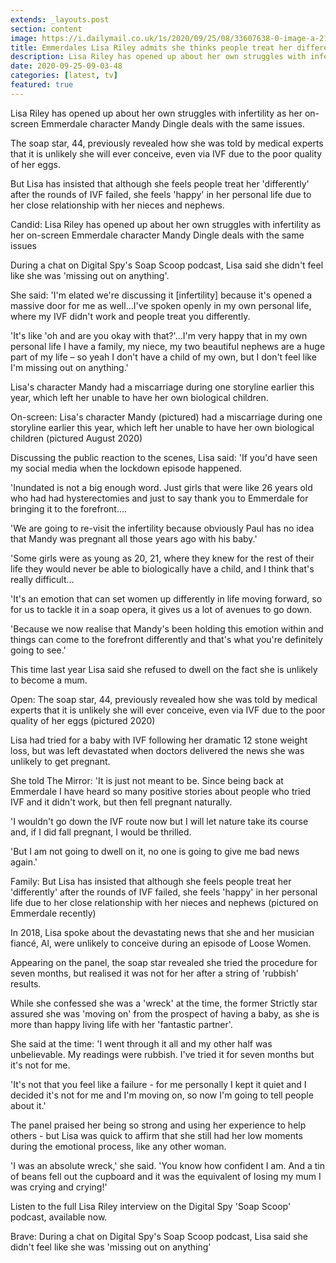 ```yaml
---
extends: _layouts.post
section: content
image: https://i.dailymail.co.uk/1s/2020/09/25/08/33607638-0-image-a-21_1601020693184.jpg 
title: Emmerdales Lisa Riley admits she thinks people treat her differently after IVF failed 
description: Lisa Riley has opened up about her own struggles with infertility as her on-screen Emmerdale character Mandy Dingle deals with the same issues. 
date: 2020-09-25-09-03-48 
categories: [latest, tv] 
featured: true 
--- 
```

Lisa Riley has opened up about her own struggles with infertility as her on-screen Emmerdale character Mandy Dingle deals with the same issues.

The soap star, 44, previously revealed how she was told by medical experts that it is unlikely she will ever conceive, even via IVF due to the poor quality of her eggs.

But Lisa has insisted that although she feels people treat her 'differently' after the rounds of IVF failed, she feels 'happy' in her personal life due to her close relationship with her nieces and nephews.

Candid: Lisa Riley has opened up about her own struggles with infertility as her on-screen Emmerdale character Mandy Dingle deals with the same issues

During a chat on Digital Spy's Soap Scoop podcast, Lisa said she didn't feel like she was 'missing out on anything'.

She said: 'I'm elated we're discussing it [infertility] because it's opened a massive door for me as well…I've spoken openly in my own personal life, where my IVF didn't work and people treat you differently. 

'It's like 'oh and are you okay with that?'…I'm very happy that in my own personal life I have a family, my niece, my two beautiful nephews are a huge part of my life – so yeah I don't have a child of my own, but I don't feel like I'm missing out on anything.'

Lisa's character Mandy had a miscarriage during one storyline earlier this year, which left her unable to have her own biological children.

On-screen: Lisa's character Mandy (pictured) had a miscarriage during one storyline earlier this year, which left her unable to have her own biological children (pictured August 2020)

Discussing the public reaction to the scenes, Lisa said: 'If you'd have seen my social media when the lockdown episode happened. 

'Inundated is not a big enough word. Just girls that were like 26 years old who had had hysterectomies and just to say thank you to Emmerdale for bringing it to the forefront….

'We are going to re-visit the infertility because obviously Paul has no idea that Mandy was pregnant all those years ago with his baby.'     

'Some girls were as young as 20, 21, where they knew for the rest of their life they would never be able to biologically have a child, and I think that's really difficult…

'It's an emotion that can set women up differently in life moving forward, so for us to tackle it in a soap opera, it gives us a lot of avenues to go down.

'Because we now realise that Mandy's been holding this emotion within and things can come to the forefront differently and that's what you're definitely going to see.' 

This time last year Lisa said she refused to dwell on the fact she is unlikely to become a mum.

Open: The soap star, 44, previously revealed how she was told by medical experts that it is unlikely she will ever conceive, even via IVF due to the poor quality of her eggs (pictured 2020)

Lisa had tried for a baby with IVF following her dramatic 12 stone weight loss, but was left devastated when doctors delivered the news she was unlikely to get pregnant.

She told The Mirror: 'It is just not meant to be. Since being back at Emmerdale I have heard so many positive stories about people who tried IVF and it didn't work, but then fell pregnant naturally.

'I wouldn't go down the IVF route now but I will let nature take its course and, if I did fall pregnant, I would be thrilled.

'But I am not going to dwell on it, no one is going to give me bad news again.'

Family: But Lisa has insisted that although she feels people treat her 'differently' after the rounds of IVF failed, she feels 'happy' in her personal life due to her close relationship with her nieces and nephews (pictured on Emmerdale recently)

In 2018, Lisa spoke about the devastating news that she and her musician fiancé, Al, were unlikely to conceive during an episode of Loose Women.

Appearing on the panel, the soap star revealed she tried the procedure for seven months, but realised it was not for her after a string of 'rubbish' results.

While she confessed she was a 'wreck' at the time, the former Strictly star assured she was 'moving on' from the prospect of having a baby, as she is more than happy living life with her 'fantastic partner'.

She said at the time: 'I went through it all and my other half was unbelievable. My readings were rubbish. I've tried it for seven months but it's not for me.

'It's not that you feel like a failure - for me personally I kept it quiet and I decided it's not for me and I'm moving on, so now I'm going to tell people about it.'

The panel praised her being so strong and using her experience to help others - but Lisa was quick to affirm that she still had her low moments during the emotional process, like any other woman.

'I was an absolute wreck,' she said. 'You know how confident I am. And a tin of beans fell out the cupboard and it was the equivalent of losing my mum I was crying and crying!'

Listen to the full Lisa Riley interview on the Digital Spy 'Soap Scoop' podcast, available now.

Brave: During a chat on Digital Spy's Soap Scoop podcast, Lisa said she didn't feel like she was 'missing out on anything'

